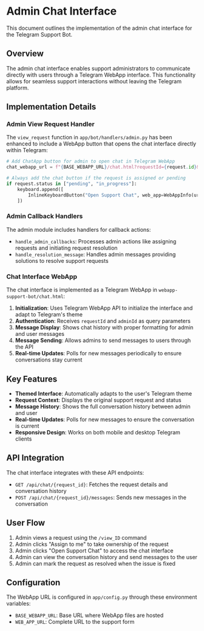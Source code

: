 # Admin Chat Interface

This document outlines the implementation of the admin chat interface for the Telegram Support Bot.

## Overview

The admin chat interface enables support administrators to communicate directly with users through a Telegram WebApp interface. This functionality allows for seamless support interactions without leaving the Telegram platform.

## Implementation Details

### Admin View Request Handler

The `view_request` function in `app/bot/handlers/admin.py` has been enhanced to include a WebApp button that opens the chat interface directly within Telegram:

```python
# Add ChatApp button for admin to open chat in Telegram WebApp
chat_webapp_url = f"{BASE_WEBAPP_URL}/chat.html?requestId={request.id}&adminId={admin_id}"

# Always add the chat button if the request is assigned or pending
if request.status in ["pending", "in_progress"]:
    keyboard.append([
        InlineKeyboardButton("Open Support Chat", web_app=WebAppInfo(url=chat_webapp_url))
    ])
```

### Admin Callback Handlers

The admin module includes handlers for callback actions:

- `handle_admin_callbacks`: Processes admin actions like assigning requests and initiating request resolution
- `handle_resolution_message`: Handles admin messages providing solutions to resolve support requests

### Chat Interface WebApp

The chat interface is implemented as a Telegram WebApp in `webapp-support-bot/chat.html`:

1. **Initialization**: Uses Telegram WebApp API to initialize the interface and adapt to Telegram's theme
2. **Authentication**: Receives `requestId` and `adminId` as query parameters
3. **Message Display**: Shows chat history with proper formatting for admin and user messages
4. **Message Sending**: Allows admins to send messages to users through the API
5. **Real-time Updates**: Polls for new messages periodically to ensure conversations stay current

## Key Features

- **Themed Interface**: Automatically adapts to the user's Telegram theme
- **Request Context**: Displays the original support request and status
- **Message History**: Shows the full conversation history between admin and user
- **Real-time Updates**: Polls for new messages to ensure the conversation is current
- **Responsive Design**: Works on both mobile and desktop Telegram clients

## API Integration

The chat interface integrates with these API endpoints:

- `GET /api/chat/{request_id}`: Fetches the request details and conversation history
- `POST /api/chat/{request_id}/messages`: Sends new messages in the conversation

## User Flow

1. Admin views a request using the `/view_ID` command
2. Admin clicks "Assign to me" to take ownership of the request
3. Admin clicks "Open Support Chat" to access the chat interface
4. Admin can view the conversation history and send messages to the user
5. Admin can mark the request as resolved when the issue is fixed

## Configuration

The WebApp URL is configured in `app/config.py` through these environment variables:

- `BASE_WEBAPP_URL`: Base URL where WebApp files are hosted
- `WEB_APP_URL`: Complete URL to the support form 